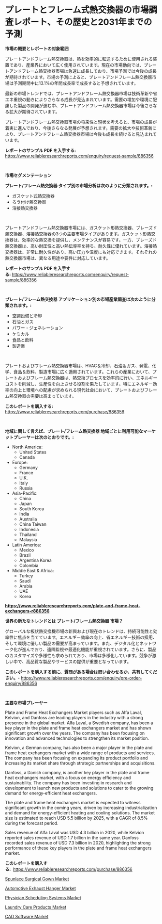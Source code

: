 <p><h1>プレートとフレーム式熱交換器の市場調査レポート、その歴史と2031年までの予測</h1></p><p><strong>市場の概要とレポートの対象範囲</strong></p>
<p><p>プレートアンドフレーム熱交換器は、熱を効率的に転送するために使用される装置であり、産業界において広く使用されています。現在の市場動向では、プレートアンドフレーム熱交換器市場は急速に成長しており、市場予測では今後の成長が期待されています。市場の予測によると、プレートアンドフレーム熱交換器市場は予測期間中に13.1%の年間成長率で成長すると予想されています。</p><p>最新の市場トレンドでは、プレートアンドフレーム熱交換器市場は技術革新や省エネ重視の動きによりさらなる成長が見込まれています。需要の増加や環境に配慮した製品の開発が進む中、プレートアンドフレーム熱交換器市場は今後さらなる拡大が期待されています。</p><p>プレートアンドフレーム熱交換器市場の将来性と現状を考えると、市場の成長が着実に進んでおり、今後さらなる発展が予想されます。需要の拡大や技術革新により、プレートアンドフレーム熱交換器市場は今後も成長を続けると見込まれています。</p></p>
<p><strong>レポートのサンプル PDF を入手する:</strong> <a href="https://www.reliableresearchreports.com/enquiry/request-sample/886356">https://www.reliableresearchreports.com/enquiry/request-sample/886356</a></p>
<p>&nbsp;</p>
<p><strong>市場セグメンテーション</strong></p>
<p><strong>プレート/フレーム熱交換器 タイプ別の市場分析は次のように分類されます。:</strong></p>
<p><ul><li>ガスケット式熱交換器</li><li>ろう付け熱交換器</li><li>溶接熱交換器</li></ul></p>
<p>&nbsp;</p>
<p><p>プレートアンドフレーム熱交換器市場には、ガスケット形熱交換器、ブレーズド熱交換器、溶接熱交換器の3つの主要市場タイプがあります。ガスケット形熱交換器は、効率的な熱交換を提供し、メンテナンスが容易です。一方、ブレーズド熱交換器は、高い耐圧性と高い熱伝導率を持ち、耐久性に優れています。溶接熱交換器は、非常に耐久性があり、高い圧力や温度にも対応できます。それぞれの熱交換器市場は、異なる用途や要件に対応しています。</p></p>
<p><strong>レポートのサンプル PDF を入手する:</strong>&nbsp;<a href="https://www.reliableresearchreports.com/enquiry/request-sample/886356">https://www.reliableresearchreports.com/enquiry/request-sample/886356</a></p>
<p>&nbsp;</p>
<p><strong> プレート/フレーム熱交換器 アプリケーション別の市場産業調査は次のように分類されます。:</strong></p>
<p><ul><li>空調設備と冷却</li><li>石油とガス</li><li>パワー・ジェネレーション</li><li>ケミカル</li><li>食品と飲料</li><li>製造業</li></ul></p>
<p>&nbsp;</p>
<p><p>プレートおよびフレーム熱交換器市場は、HVAC＆冷却、石油＆ガス、発電、化学、食品＆飲料、製造市場に広く適用されています。これらの産業において、プレートおよびフレーム熱交換器は、熱交換プロセスを効率的に行い、エネルギーコストを削減し、生産性を向上させる役割を果たしています。特にエネルギー効率の向上と環境への配慮が求められる現代社会において、プレートおよびフレーム熱交換器の需要は高まっています。</p></p>
<p><strong>このレポートを購入する:</strong>&nbsp; <a href="https://www.reliableresearchreports.com/purchase/886356">https://www.reliableresearchreports.com/purchase/886356</a></p>
<p>&nbsp;</p>
<p><strong>地域に関して言えば、プレート/フレーム熱交換器 地域ごとに利用可能なマーケットプレーヤーは次のとおりです。:</strong></p>
<p><ul>
    <li>
        North America:
        <ul>
            <li>United States</li>
            <li>Canada</li>
        </ul>
    </li>
    <li>
        Europe:
        <ul>
            <li>Germany</li>
            <li>France</li>
            <li>U.K.</li>
            <li>Italy</li>
            <li>Russia</li>
        </ul>
    </li>
    <li>
        Asia-Pacific:
        <ul>
            <li>China</li>
            <li>Japan</li>
            <li>South Korea</li>
            <li>India</li>
            <li>Australia</li>
            <li>China Taiwan</li>
            <li>Indonesia</li>
            <li>Thailand</li>
            <li>Malaysia</li>
        </ul>
    </li>
    <li>
        Latin America:
        <ul>
            <li>Mexico</li>
            <li>Brazil</li>
            <li>Argentina Korea</li>
            <li>Colombia</li>
        </ul>
    </li>
    <li>
        Middle East & Africa:
        <ul>
            <li>Turkey</li>
            <li>Saudi</li>
            <li>Arabia</li>
            <li>UAE</li>
            <li>Korea</li>
        </ul>
    </li>
    </ul></p>
<p><strong><a href="https://www.reliableresearchreports.com/plate-and-frame-heat-exchangers-r886356">https://www.reliableresearchreports.com/plate-and-frame-heat-exchangers-r886356</a></strong>&nbsp;</p>
<p><strong>世界の新たなトレンドとは プレート/フレーム熱交換器 市場？</strong></p>
<p><p>グローバルな板状熱交換機市場の新興および現在のトレンドは、持続可能性と効率性に焦点を当てています。エネルギー効率の向上、省エネルギー技術の採用、そして環境に優しい製品の需要が高まっています。また、デジタル化とネットワーク化が進んでおり、遠隔監視や最適化機能が重視されています。さらに、製品のカスタマイズや多様性も求められており、市場は多様化しています。競争が激しい中で、高品質な製品やサービスの提供が重要となっています。</p></p>
<p><strong>このレポートを購入する前に、質問がある場合は問い合わせるか、共有してください。</strong>- <a href="https://www.reliableresearchreports.com/enquiry/pre-order-enquiry/886356">https://www.reliableresearchreports.com/enquiry/pre-order-enquiry/886356</a></p>
<p>&nbsp;</p>
<p><strong>主要な市場プレーヤー</strong></p>
<p><p>Plate and Frame Heat Exchangers Market players such as Alfa Laval, Kelvion, and Danfoss are leading players in the industry with a strong presence in the global market. Alfa Laval, a Swedish company, has been a key player in the plate and frame heat exchangers market and has shown significant growth over the years. The company has been focusing on innovation and advanced technologies to strengthen its market position.</p><p>Kelvion, a German company, has also been a major player in the plate and frame heat exchangers market with a wide range of products and services. The company has been focusing on expanding its product portfolio and increasing its market share through strategic partnerships and acquisitions.</p><p>Danfoss, a Danish company, is another key player in the plate and frame heat exchangers market, with a focus on energy efficiency and sustainability. The company has been investing in research and development to launch new products and solutions to cater to the growing demand for energy-efficient heat exchangers.</p><p>The plate and frame heat exchangers market is expected to witness significant growth in the coming years, driven by increasing industrialization and demand for energy-efficient heating and cooling solutions. The market size is estimated to reach USD 5.5 billion by 2025, with a CAGR of 8.5% during the forecast period.</p><p>Sales revenue of Alfa Laval was USD 4.3 billion in 2020, while Kelvion reported sales revenue of USD 1.7 billion in the same year. Danfoss recorded sales revenue of USD 7.3 billion in 2020, highlighting the strong performance of these key players in the plate and frame heat exchangers market.</p></p>
<p><strong>このレポートを購入する:</strong>&nbsp;&nbsp;<a href="https://www.reliableresearchreports.com/purchase/886356">https://www.reliableresearchreports.com/purchase/886356</a></p>
<p><p><a href="https://www.linkedin.com/pulse/analyzing-spunlace-surgical-gown-market-global-industry-iyuye?trackingId=Tf0Brv7V00d393vPy6QPdA%3D%3D">Spunlace Surgical Gown Market</a></p><p><a href="https://www.linkedin.com/pulse/automotive-exhaust-hanger-market-outlook-industry-overview-46cye?trackingId=51ruwtRAkVx0FihZHzCGkA%3D%3D">Automotive Exhaust Hanger Market</a></p><p><a href="https://github.com/lataunyatinikmelvin59ilbd0dv/Market-Research-Report-List-2/blob/main/physician-scheduling-systems-market.md">Physician Scheduling Systems Market</a></p><p><a href="https://issuu.com/reportprime-2/docs/laundry-care-products-market-size-2030.pptx">Laundry Care Products Market</a></p><p><a href="https://github.com/arionmp/Market-Research-Report-List-3/blob/main/cad-software-market.md">CAD Software Market</a></p></p>